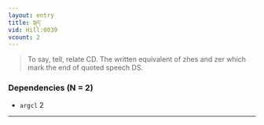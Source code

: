 ```yaml
---
layout: entry
title: སྐད་
vid: Hill:0039
vcount: 2
---
```


> To say, tell, relate CD\.
 The written equivalent of zhes and zer which mark the end of quoted speech DS\.

### Dependencies (N = 2)
* `argcl` 2

---

